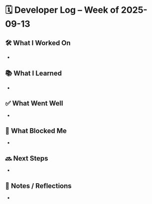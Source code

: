 # 🗓️ Developer Log – Week of 2025-09-13

## 🛠 What I Worked On
- 

## 📚 What I Learned
- 

## ✅ What Went Well
- 

## 🚧 What Blocked Me
- 

## 🔜 Next Steps
- 

## 📝 Notes / Reflections
- 
